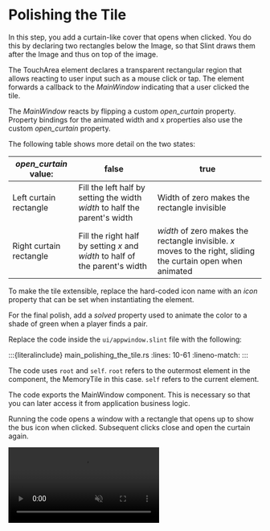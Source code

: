 <!-- Copyright © SixtyFPS GmbH <info@slint.dev> ; SPDX-License-Identifier: MIT -->

# Polishing the Tile

In this step, you add a curtain-like cover that opens when clicked. You do this by declaring two rectangles
below the <span class="hljs-built_in">Image</span>, so that Slint draws them after the Image and thus on top of the image.

The <span class="hljs-built_in">TouchArea</span> element declares a transparent rectangular region that allows
reacting to user input such as a mouse click or tap. The element forwards a callback to the <em>MainWindow</em> indicating that a user clicked the tile.

The <em>MainWindow</em> reacts by flipping a custom <em>open_curtain</em> property.
Property bindings for the animated width and x properties also use the custom <em>open_curtain</em> property.

The following table shows more detail on the two states:

| _open_curtain_ value:   | false                                                                        | true                                                                                                          |
| ----------------------- | ---------------------------------------------------------------------------- | ------------------------------------------------------------------------------------------------------------- |
| Left curtain rectangle  | Fill the left half by setting the width _width_ to half the parent's width   | Width of zero makes the rectangle invisible                                                                   |
| Right curtain rectangle | Fill the right half by setting _x_ and _width_ to half of the parent's width | _width_ of zero makes the rectangle invisible. _x_ moves to the right, sliding the curtain open when animated |

To make the tile extensible, replace the hard-coded icon name with an _icon_
property that can be set when instantiating the element.

For the final polish, add a
_solved_ property used to animate the color to a shade of green when a player finds a pair.

Replace the code inside the `ui/appwindow.slint` file with the following:

:::{literalinclude} main_polishing_the_tile.rs
:lines: 10-61
:lineno-match:
:::

The code uses `root` and `self`. `root` refers to the outermost
element in the component, the <span class="hljs-title">MemoryTile</span> in this case. `self` refers
to the current element.

The code exports the <span class="hljs-title">MainWindow</span> component. This is necessary so that you can later access it
from application business logic.

Running the code opens a window with a rectangle that opens up to show the bus icon when clicked. Subsequent clicks close and open the curtain again.

<video autoplay loop muted playsinline src="https://slint.dev/blog/memory-game-tutorial/polishing-the-tile.mp4"></video>
